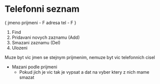 # Telefonni seznam

{
  jmeno
  prijmeni - F
  adresa
  tel      - F
}

1. Find
2. Pridavani novych zaznamu (Add)
3. Smazani zaznamu (Del)
4. Ulozeni

Muze byt vic jmen se stejnym prijmenim, nemuze byt vic telefonnich cisel

- Mazani podle prijmeni
  - Pokud jich je vic tak je vypsat a dat na vyber ktery z nich mame
    smazat

